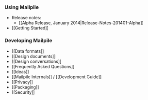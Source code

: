### Using Mailpile

* Release notes:
   * [[Alpha Release, January 2014|Release-Notes-201401-Alpha]]
* [[Getting Started]]

### Developing Mailpile

* [[Data formats]]
* [[Design documents]]
* [[Design conversations]]
* [[Frequently Asked Questions]]
* [[Ideas]]
* [[Mailpile Internals]] / [[Development Guide]]
* [[Privacy]]
* [[Packaging]]
* [[Security]]